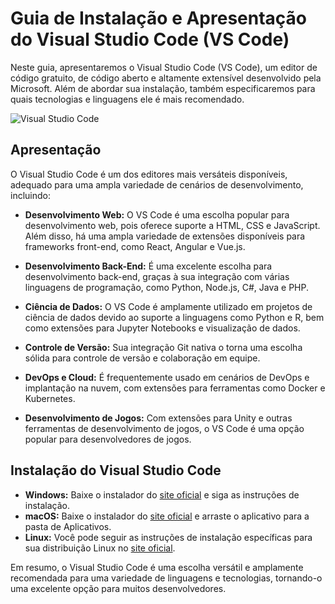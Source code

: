 # Guia de Instalação e Apresentação do Visual Studio Code (VS Code)

Neste guia, apresentaremos o Visual Studio Code (VS Code), um editor de código gratuito, de código aberto e altamente extensível desenvolvido pela Microsoft. Além de abordar sua instalação, também especificaremos para quais tecnologias e linguagens ele é mais recomendado.

![Visual Studio Code](https://code.visualstudio.com/assets/home/home-screenshot-win-lg.png)

## Apresentação

O Visual Studio Code é um dos editores mais versáteis disponíveis, adequado para uma ampla variedade de cenários de desenvolvimento, incluindo:

- **Desenvolvimento Web:** O VS Code é uma escolha popular para desenvolvimento web, pois oferece suporte a HTML, CSS e JavaScript. Além disso, há uma ampla variedade de extensões disponíveis para frameworks front-end, como React, Angular e Vue.js.

- **Desenvolvimento Back-End:** É uma excelente escolha para desenvolvimento back-end, graças à sua integração com várias linguagens de programação, como Python, Node.js, C#, Java e PHP.

- **Ciência de Dados:** O VS Code é amplamente utilizado em projetos de ciência de dados devido ao suporte a linguagens como Python e R, bem como extensões para Jupyter Notebooks e visualização de dados.

- **Controle de Versão:** Sua integração Git nativa o torna uma escolha sólida para controle de versão e colaboração em equipe.

- **DevOps e Cloud:** É frequentemente usado em cenários de DevOps e implantação na nuvem, com extensões para ferramentas como Docker e Kubernetes.

- **Desenvolvimento de Jogos:** Com extensões para Unity e outras ferramentas de desenvolvimento de jogos, o VS Code é uma opção popular para desenvolvedores de jogos.

## Instalação do Visual Studio Code

- **Windows:** Baixe o instalador do [site oficial](https://code.visualstudio.com/) e siga as instruções de instalação.
- **macOS:** Baixe o instalador do [site oficial](https://code.visualstudio.com/) e arraste o aplicativo para a pasta de Aplicativos.
- **Linux:** Você pode seguir as instruções de instalação específicas para sua distribuição Linux no [site oficial](https://code.visualstudio.com/).

Em resumo, o Visual Studio Code é uma escolha versátil e amplamente recomendada para uma variedade de linguagens e tecnologias, tornando-o uma excelente opção para muitos desenvolvedores.
